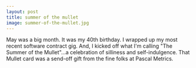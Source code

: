 ```yaml
---
layout: post
title: summer of the mullet
image: summer-of-the-mullet.jpg
---
```


May was a big month. It was my 40th birthday. I wrapped up my most recent
software contract gig. And, I kicked off what I'm calling "The Summer of the
Mullet"...a celebration of silliness and self-indulgence. That Mullet card was a
send-off gift from the fine folks at Pascal Metrics.
